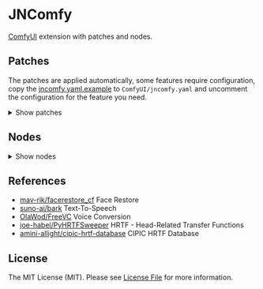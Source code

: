# JNComfy

[ComfyUI](https://github.com/comfyanonymous/ComfyUI) extension with patches and nodes.

## Patches

The patches are applied automatically, some features require configuration,
copy the [jncomfy.yaml.example](jncomfy.yaml.example) to `ComfyUI/jncomfy.yaml`
and uncomment the configuration for the feature you need.

<details>
    <summary>Show patches</summary>

### Preview device

Allows to change the device used for TAESD to render the preview.

The default behaviour is to use the same device used to render the image,
so the preview consumes VRAM that could be used to render the image.

This feature is useful if you don't have enough VRAM to render the preview
and image on the same device.

```yaml
# ComfyUI/jncomfy.yaml

preview_device: cpu
```

### Extension device

Allows to change the device used by custom nodes.

Custom nodes use the `comfy.model_management.get_torch_device()` to get the device
they should use, it is the same device used to render the image,
but some custom nodes performe actions that don't require the same device,
so with this feature you can set another device based on which code is asking for the device.

It matches the package/class that calls the function `comfy.model_management.get_torch_device()` on the custom node.

Example, if it's called at foo.bar.MyCustomNode, any of these will work:

```yaml
# ComfyUI/jncomfy.yaml

extension_device:
  foo: cpu
  foo.bar: cpu
  foo.bar.MyCustomNode: cpu
```

The first part is always the package/repository name, like in this real example:

```yaml
# ComfyUI/jncomfy.yaml

extension_device:
  comfyui_controlnet_aux: cpu
  jn_comfyui.nodes.facerestore: cpu
  jn_comfyui.extra.facelib : cpu
```

It is easy to change the device for all custom nodes from the same repository,
just use the directory name inside the `custom_nodes` directory.

If the custom nodes are inside `custom_nodes/some_custom_nodes_package` you can set:

```yaml
# ComfyUI/jncomfy.yaml

extension_device:
  some_custom_nodes_package: cpu
```

But to specify specific nodes you need to know how the code of the custom node works
and where it calls the `comfy.model_management.get_torch_device()`.

Depending of how the custom node works it may not be possible to specify just a specific node.

### Temperature

If your device don't have a good cooling system it can overheat after too many consecutive generations.

With this feature you can configure temperature limits to pause the generation and wait the device cool down.

You can set a limit to pause on the `execution` process between the nodes
and another limit for the `progress` process between the steps of a node, for the nodes the show the progress bar.

Each limit has a `safe` and `max` temperature, once the temperature exceeds the `max` temperature
it pauses the generation and waits for it to cool down to the `safe` temperature.

You can set how many seconds it waits before checking the temperature again, the seconds to wait is shown in the progress bar on the node that is waiting.

You can also set for how long it can wait, if you set it to zero it will wait for how long it needs to reach the safe temperature.

```yaml
# ComfyUI/jncomfy.yaml

temperature:
  limit:
    execution: # Don't execute a node if the temperature is above the max, but wait cool down to the safe temperature.
      safe: 90
      max: 95
    progress: # Don't execute the next step of a node if the temperature is above the max, but wait cool down to the safe temperature.
      safe: 90
      max: 95
  cool_down:
    each: 5 # Seconds to wait the temperature cool down before checking the temperature again.
    max: 0 # Max seconds to wait the temperature cool down.
```

### Memory estimation

The split attention, as the name suggests, splits the data used by the attention process in chunks
and processes each chunk one after another.

The amount of chunks depends of how much VRAM is available,
but the exact amount of memory required for the attention process depends of so many things that we can only estimate that value.

The size of the tensor is used as the base to calculate the memory required and that is multiplied by a value.

You can change that multiplier with the setting:

```yaml
# ComfyUI/jncomfy.yaml

memory_estimation_multiplier: 1
```

### Optimizations

Some features, like split attention and tiled VAE encode/decode, divide the process in steps.

This patch optimizes these features to find the best amount of steps for each process that fits your device
and caches that value so the next generations will run faster.

It helps if you have low VRAM and enables you to generate bigger images.

If you have a good GPU it changes nothing and it won't slow down your generations.

### Easy generic inputs

Some nodes require inputs of any type, there are some hacks out there to do it, but the LiteGraph,
which is the javascript library used to create the graphs already has the generic type `*`.

This patch just finishes the integration of the generic type that already exists,
so you don't have to do any fancy trick, just use the type `*`.

```python
class PrintValue:
    CATEGORY = "_for_testing"
    RETURN_TYPES = ()
    FUNCTION = "run"
    OUTPUT_NODE = True

    @classmethod
    def INPUT_TYPES(s):
        return {
            "required": {
                "value": ("*",),
            },
        }

    def run(self, value):
        print(value)
        return {"ui": {}}
```

### Easy multiple inputs

Some nodes require multiple inputs of the same type, a common approach to solve this problem is to add two inputs of the same type,
output the result and use that output as the input of a copy of the same node, thus concatenating the results.
Another common approach is to add an arbitrary number of inputs of the same type, usually 4 or 5, and hope it is enough.

That may do the job but it is not a good solution, a better solution is to add new inputs dynamically when you connect the input.

Some custom nodes already do it, but they do it as a hack on specific nodes and they cannot mix it with static inputs.

This patch allows any node to have multiple inputs of the same type that work alongside regular inputs.

It is easy to turn an input into multiple inputs, just add the `"multiple": True` option and the value will be an array of the type.

```python
class ImageGrid:
    CATEGORY = "_for_testing"
    RETURN_TYPES = ("IMAGE",)
    FUNCTION = "run"

    @classmethod
    def INPUT_TYPES(s):
        return {
            "required": {
                "images": ("IMAGE", {"multiple": True}),
            },
        }

    def run(self, images):
        # receive the images as an array
        for image in images:
            # ... rest of the code ...
        return (image_grid,)
```

</details>

## Nodes

<details>
    <summary>Show nodes</summary>

### Audio

- **JN_AudioArrayToBatch** - Audio Array To Batch
- **JN_AudioBatchToArray** - Audio Batch To Array
- **JN_AudioCompare** - Audio Compare
- **JN_AudioInfo** - Audio Info
- **JN_AudioPlot** - Audio Plot
- **JN_LoadAudioDirectory** - Load Audio Directory
- **JN_PreviewAudio** - Preview Audio
- **JN_SaveAudio** - Save Audio

### Audio > Channels

- **JN_AudioGetChannels** - Audio Get Channels
- **JN_AudioSetChannels** - Audio Set Channels
- **JN_AudioSplitChannels** - Audio Split Channels
- **JN_AudioStackChannels** - Audio Stack Channels

### Audio > Samples

- **JN_AudioConcatenation** - Audio Concatenation
- **JN_AudioSlice** - Audio Slice
- **JN_AudioTrimSilence** - Audio Trim Silence

### Audio > Edit

- **JN_AudioAutoTune** - Audio Auto Tune
- **JN_AudioNoiseReduction** - Audio Noise Reduction
- **JN_AudioNormalize** - Audio Normalize
- **JN_AudioPitch** - Audio Pitch
- **JN_AudioReverberation** - Audio Reverberation
- **JN_AudioSampleRate** - Audio Sample Rate
- **JN_AudioSpeed** - Audio Speed
- **JN_AudioTempo** - Audio Tempo
- **JN_AudioVolume** - Audio Volume

### Audio > Meow

- **JN_MeowSentenceSplit** - Meow Sentence Split
- **JN_MeowSaveVoice** - Meow Save Voice
- **JN_MeowLoadVoice** - Meow Load Voice

### Audio > Meow > HRTF

- **JN_MeowHrtfAudio3d** - Meow HRTF Audio 3D
- **JN_MeowHrtfModel** - Meow HRTF Model
- **JN_MeowHrtfPosition** - Meow HRTF Position

### Audio > Meow > TTS

- **JN_MeowTts** - Meow TTS
- **JN_MeowTtsAudioToContext** - Meow TTS Audio To Context
- **JN_MeowTtsCoarse** - Meow TTS Coarse
- **JN_MeowTtsDecode** - Meow TTS Decode
- **JN_MeowTtsFine** - Meow TTS Fine
- **JN_MeowTtsLoadContext** - Meow TTS Load Context
- **JN_MeowTtsModel** - Meow TTS Model
- **JN_MeowTtsModelCoarse** - Meow TTS Model Coarse
- **JN_MeowTtsModelEncodec** - Meow TTS Model Encodec
- **JN_MeowTtsModelFine** - Meow TTS Model Fine
- **JN_MeowTtsModelHubert** - Meow TTS Model Hubert
- **JN_MeowTtsModelSemantic** - Meow TTS Model Semantic
- **JN_MeowTtsSaveContext** - Meow TTS Save Context
- **JN_MeowTtsSemantic** - Meow TTS Semantic
- **JN_MeowTtsTokenizerHubert** - Meow TTS Tokenizer Hubert

### Audio > Meow > VC

- **JN_MeowVc** - Meow Voice Conversion
- **JN_MeowVcConvertVoice** - Meow VC Convert Voice
- **JN_MeowVcEncodeSource** - Meow VC Encode Source
- **JN_MeowVcEncodeTarget** - Meow VC Encode Target
- **JN_MeowVcLoadSpeaker** - Meow VC Load Speaker
- **JN_MeowVcModelFreeVC** - Meow VC Model FreeVC
- **JN_MeowVcModelWavLM** - Meow VC Model WavLM
- **JN_MeowVcSaveSpeaker** - Meow VC Save Speaker

### Image

- **JN_ImageAddBackground** - Image Add Background
- **JN_ImageAddMask** - Image Add Mask
- **JN_ImageBatch** - Image Batch
- **JN_ImageCenterArea** - Image Center Area
- **JN_ImageCrop** - Image Crop
- **JN_ImageGrid** - Image Grid
- **JN_ImageInfo**: Image Info
- **JN_ImageRemoveBackground** - Image Remove Background
- **JN_ImageSharpness** - Image Sharpness
- **JN_ImageSquare** - Image Square
- **JN_ImageToMask** - Image To Mask
- **JN_ImageUncrop** - Image Uncrop
- **JN_LoadImageDirectory** - Load Image Directory
- **JN_MaskBatch** - Mask Batch
- **JN_MaskInfo** - Mask Info
- **JN_MaskToImage** - Mask To Image
- **JN_PreviewImage** - Preview Image
- **JN_PreviewMask** - Preview Mask
- **JN_RemBGSession** - RemBG Session
- **JN_SaveImage** - Save Image

### Image > Area

- **JN_AreaAround** - Area Around
- **JN_AreaInfo** - Area Info
- **JN_AreaNormalize** - Area Normalize
- **JN_AreaToMask** - Area To Mask
- **JN_AreaWidthHeight** - Area Width Height
- **JN_AreaXY** - Area X Y
- **JN_MaskToArea** - Mask To Area

### Image > Blip

- **JN_Blip** - Blip
- **JN_BlipLoader** - Blip Loader

### Image > Face

- **JN_FaceCrop** - Face Crop
- **JN_FaceRestoreModelLoader** - Face Restore Model Loader
- **JN_FaceRestoreWithModel** - Face Restore With Model

### Sampling

- **JN_KSampler** - KSampler
- **JN_KSamplerAdvancedParams** - KSampler Advanced Params
- **JN_KSamplerFaceRestoreParams** - KSampler Face Restore Params
- **JN_KSamplerResizeInputParams** - KSampler Resize Input Params
- **JN_KSamplerResizeMaskAreaParams** - KSampler Resize Mask Area Params
- **JN_KSamplerResizeOutputParams** - KSampler Resize Output Params
- **JN_KSamplerSeamlessParams** - KSampler Seamless Params
- **JN_KSamplerTileParams** - KSampler Tile Params

### Patch

- **JN_Seamless** - Seamless
- **JN_SeamlessBorder** - Seamless Border
- **JN_SeamlessBorderCrop** - Seamless Border Crop

### Primitive

- **JN_PrimitiveArrayInfo** - ARRAY INFO
- **JN_PrimitiveBoolean** - BOOLEAN
- **JN_PrimitiveFloat** - FLOAT
- **JN_PrimitiveInt** - INT
- **JN_PrimitivePrompt** - PROMPT
- **JN_PrimitiveString** - STRING
- **JN_PrimitiveStringMultiline** - STRING MULTILINE

### Primitive > Conversion

- **JN_PrimitiveBatchToArray** - BATCH TO ARRAY
- **JN_PrimitiveStringToArray** - STRING TO ARRAY
- **JN_PrimitiveToArray** - TO ARRAY
- **JN_PrimitiveToBoolean** - TO BOOLEAN
- **JN_PrimitiveToFloat** - TO FLOAT
- **JN_PrimitiveToInt** - TO INT
- **JN_PrimitiveToString** - TO STRING

### Primitive > Process

- **JN_BooleanOperation** - Boolean Operation
- **JN_FirstActive** - First Active
- **JN_KeyValue** - Key Value
- **JN_LogicOperation** - Logic Operation
- **JN_MathOperation** - Math Operation
- **JN_MathOperationArray** - Math Operation Array
- **JN_SelectItem** - Select Item
- **JN_SliceOperation** - Slice Operation
- **JN_TextConcatenation** - Text Concatenation
- **JN_TextReplace** - Text Replace

### Workflow

- **JN_Condition** - Condition
- **JN_Flow** - Flow
- **JN_FlowOutput** - Flow Output
- **JN_StopIf** - Stop If
- **JN_StopIfOutput** - Stop If Output

### Other

- **JN_CoolDown** - Cool Down
- **JN_CoolDownOutput** - Cool Down Output
- **JN_DatetimeFormat** - Datetime Format
- **JN_DatetimeInfo** - Datetime Info
- **JN_DatetimeNow** - Datetime Now
- **JN_Dump** - Dump
- **JN_DumpOutput** - Dump Output
- **JN_Exec** - Exec
- **JN_ExecOutput** - Exec Output
- **JN_Sleep** - Sleep
- **JN_SleepOutput** - Sleep Output
- **JN_TensorInfo** - Tensor Info
- **JN_TimedeltaFormat** - Timedelta Format
- **JN_TimedeltaInfo** - Timedelta Info

</details>

## References

- [mav-rik/facerestore_cf](https://github.com/mav-rik/facerestore_cf) Face Restore
- [suno-ai/bark](https://github.com/suno-ai/bark) Text-To-Speech
- [OlaWod/FreeVC](https://github.com/OlaWod/FreeVC) Voice Conversion
- [joe-habel/PyHRTFSweeper](https://github.com/joe-habel/PyHRTFSweeper) HRTF - Head-Related Transfer Functions
- [amini-allight/cipic-hrtf-database](https://github.com/amini-allight/cipic-hrtf-database) CIPIC HRTF Database

## License

The MIT License (MIT). Please see [License File](LICENSE.md) for more information.
